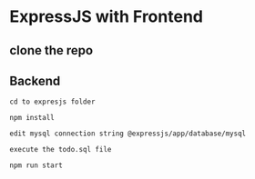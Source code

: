# ExpressJS with Frontend

## clone the repo

## Backend
```
cd to expresjs folder
```
```
npm install
```
```
edit mysql connection string @expressjs/app/database/mysql
```
```
execute the todo.sql file
```
```
npm run start
```